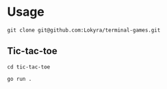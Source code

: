 # Usage

```
git clone git@github.com:Lokyra/terminal-games.git
```

## Tic-tac-toe

```
cd tic-tac-toe
```
```
go run .
```
